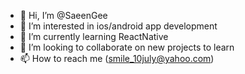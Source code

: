 - 👋 Hi, I’m @SaeenGee
- 👀 I’m interested in ios/android app development
- 🌱 I’m currently learning ReactNative
- 💞️ I’m looking to collaborate on new projects to learn
- 📫 How to reach me (smile_10july@yahoo.com)

<!---
SaeenGee/SaeenGee is a ✨ special ✨ repository because its `README.md` (this file) appears on your GitHub profile.
You can click the Preview link to take a look at your changes.
--->
